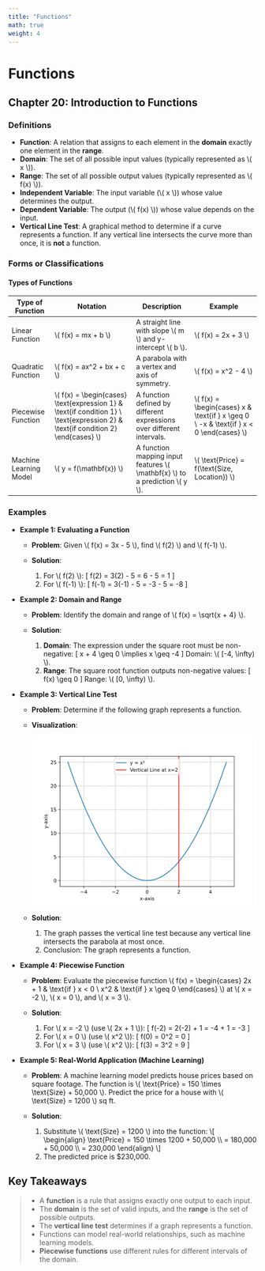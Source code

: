 ```yaml
---
title: "Functions"
math: true
weight: 4
---
```


# **Functions**

## Chapter 20: Introduction to Functions

### Definitions

-   **Function**: A relation that assigns to each element in the **domain** exactly one element in the **range**.
-   **Domain**: The set of all possible input values (typically represented as \\( x \\)).
-   **Range**: The set of all possible output values (typically represented as \\( f(x) \\)).
-   **Independent Variable**: The input variable (\\( x \\)) whose value determines the output.
-   **Dependent Variable**: The output (\\( f(x) \\)) whose value depends on the input.
-   **Vertical Line Test**: A graphical method to determine if a curve represents a function. If any vertical line intersects the curve more than once, it is **not** a function.

### Forms or Classifications

#### Types of Functions

| Type of Function       | Notation                                                                                                                            | Description                                                                     | Example                                                                                   |
| ---------------------- | ----------------------------------------------------------------------------------------------------------------------------------- | ------------------------------------------------------------------------------- | ----------------------------------------------------------------------------------------- |
| Linear Function        | \\( f(x) = mx + b \\)                                                                                                               | A straight line with slope \\( m \\) and y-intercept \\( b \\).                 | \\( f(x) = 2x + 3 \\)                                                                     |
| Quadratic Function     | \\( f(x) = ax^2 + bx + c \\)                                                                                                        | A parabola with a vertex and axis of symmetry.                                  | \\( f(x) = x^2 - 4 \\)                                                                    |
| Piecewise Function     | \\( f(x) = \begin{cases} \text{expression 1} & \text{if condition 1} \\ \text{expression 2} & \text{if condition 2} \end{cases} \\) | A function defined by different expressions over different intervals.           | \\( f(x) = \begin{cases} x & \text{if } x \geq 0 \\ -x & \text{if } x < 0 \end{cases} \\) |
| Machine Learning Model | \\( y = f(\mathbf{x}) \\)                                                                                                           | A function mapping input features \\( \mathbf{x} \\) to a prediction \\( y \\). | \\( \text{Price} = f(\text{Size, Location}) \\)                                           |

### Examples

-   **Example 1: Evaluating a Function**

    -   **Problem**: Given \\( f(x) = 3x - 5 \\), find \\( f(2) \\) and \\( f(-1) \\).

    -   **Solution**:

        1. For \\( f(2) \\):
           \[
           f(2) = 3(2) - 5 = 6 - 5 = 1
           \]
        2. For \\( f(-1) \\):
           \[
           f(-1) = 3(-1) - 5 = -3 - 5 = -8
           \]

-   **Example 2: Domain and Range**

    -   **Problem**: Identify the domain and range of \\( f(x) = \sqrt{x + 4} \\).

    -   **Solution**:

        1. **Domain**: The expression under the square root must be non-negative:
           \[
           x + 4 \geq 0 \implies x \geq -4
           \]
           Domain: \\( [-4, \infty) \\).
        2. **Range**: The square root function outputs non-negative values:
           \[
           f(x) \geq 0
           \]
           Range: \\( [0, \infty) \\).

-   **Example 3: Vertical Line Test**

    -   **Problem**: Determine if the following graph represents a function.

    -   **Visualization**:

        ![vertical_line_test](ex3_vertical_line_test.svg)

    -   **Solution**:

        1. The graph passes the vertical line test because any vertical line intersects the parabola at most once.
        2. Conclusion: The graph represents a function.

-   **Example 4: Piecewise Function**

    -   **Problem**: Evaluate the piecewise function \\( f(x) = \begin{cases} 2x + 1 & \text{if } x < 0 \\ x^2 & \text{if } x \geq 0 \end{cases} \\) at \\( x = -2 \\), \\( x = 0 \\), and \\( x = 3 \\).

    -   **Solution**:

        1. For \\( x = -2 \\) (use \\( 2x + 1 \\)):
           \[
           f(-2) = 2(-2) + 1 = -4 + 1 = -3
           \]
        2. For \\( x = 0 \\) (use \\( x^2 \\)):
           \[
           f(0) = 0^2 = 0
           \]
        3. For \\( x = 3 \\) (use \\( x^2 \\)):
           \[
           f(3) = 3^2 = 9
           \]

-   **Example 5: Real-World Application (Machine Learning)**

    -   **Problem**: A machine learning model predicts house prices based on square footage. The function is \\( \text{Price} = 150 \times \text{Size} + 50,000 \\). Predict the price for a house with \\( \text{Size} = 1200 \\) sq ft.

    -   **Solution**:

        1. Substitute \\( \text{Size} = 1200 \\) into the function:
           \\[
           \begin{align}
           \text{Price} = 150 \times 1200 + 50,000 \\\\
           = 180,000 + 50,000 \\\\
           = 230,000
           \end{align}
           \\]
        2. The predicted price is \$230,000.

## Key Takeaways

> -   A **function** is a rule that assigns exactly one output to each input.
> -   The **domain** is the set of valid inputs, and the **range** is the set of possible outputs.
> -   The **vertical line test** determines if a graph represents a function.
> -   Functions can model real-world relationships, such as machine learning models.
> -   **Piecewise functions** use different rules for different intervals of the domain.
